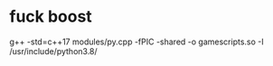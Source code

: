 # fuck boost

g++ -std=c++17 modules/py.cpp -fPIC -shared -o gamescripts.so -I /usr/include/python3.8/